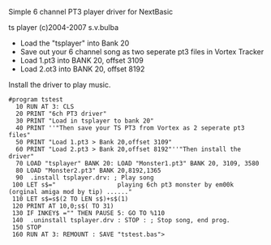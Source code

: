 
Simple 6 channel PT3 player driver for NextBasic

ts player (c)2004-2007 s.v.bulba

- Load the "tsplayer" into Bank 20
- Save out your 6 channel song as two seperate pt3 files in Vortex Tracker
- Load 1.pt3 into BANK 20, offset 3109
- Load 2.ot3 into BANK 20, offset 8192

Install the driver to play music.

```
#program tstest
  10 RUN AT 3: CLS 
  20 PRINT "6ch PT3 driver"
  30 PRINT "Load in tsplayer to bank 20"
  40 PRINT ''"Then save your TS PT3 from Vortex as 2 seperate pt3 files"
  50 PRINT "Load 1.pt3 > Bank 20,offset 3109"
  60 PRINT "Load 2.pt3 > Bank 20,offset 8192"''"Then install the driver"
  70 LOAD "tsplayer" BANK 20: LOAD "Monster1.pt3" BANK 20, 3109, 3580
  80 LOAD "Monster2.pt3" BANK 20,8192,1365
  90  .install tsplayer.drv: ; Play song                                            
 100 LET s$="                 playing 6ch pt3 monster by em00k (orginal amiga mod by tip) ......"
 110 LET s$=s$(2 TO LEN s$)+s$(1)
 120 PRINT AT 10,0;s$( TO 31)
 130 IF INKEY$ ="" THEN PAUSE 5: GO TO %110
 140  .uninstall tsplayer.drv : STOP : ; Stop song, end prog.                        
 150 STOP 
 160 RUN AT 3: REMOUNT : SAVE "tstest.bas">
```


